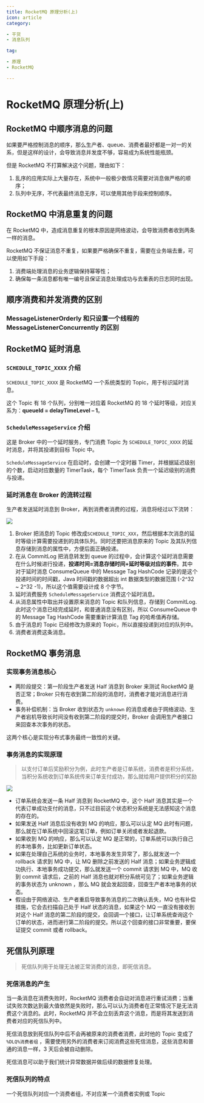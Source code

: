 ```yaml
---
title: RocketMQ 原理分析(上)
icon: article
category:

- 干货
- 消息队列

tag:

- 原理
- RocketMQ

---
```


# RocketMQ 原理分析(上)

## RocketMQ 中顺序消息的问题

如果要严格控制消息的顺序，那么生产者、queue、消费者最好都是一对一的关系，但是这样的设计，会导致消息并发度不够，容易成为系统性能瓶颈。

但是 RocketMQ 不打算解决这个问题，理由如下：
1. 乱序的应用实际上大量存在，系统中一般极少数情况需要对消息做严格的顺序；
2. 队列中无序，不代表最终消息无序，可以使用其他手段来控制顺序。

## RocketMQ 中消息重复的问题

在 RocketMQ 中，造成消息重复的根本原因是网络波动，会导致消费者收到两条一样的消息。

RocketMQ 不保证消息不重复，如果要严格确保不重复，需要在业务端去重，可以使用如下手段：
1. 消费端处理消息的业务逻辑保持幂等性；
2. 确保每一条消息都有唯一编号且保证消息处理成功与去重表的日志同时出现。

## 顺序消费和并发消费的区别
### MessageListenerOrderly 和只设置一个线程的 MessageListenerConcurrently 的区别

## RocketMQ 延时消息

### `SCHEDULE_TOPIC_XXXX` 介绍

`SCHEDULE_TOPIC_XXXX` 是 RocketMQ 一个系统类型的 Topic，用于标识延时消息。

这个 Topic 有 18 个队列，分别唯一对应着 RocketMQ 的 18 个延时等级，对应关系为：**queueId = delayTimeLevel – 1**。

### `ScheduleMessageService` 介绍

这是 Broker 中的一个延时服务，专门消费 Topic 为 `SCHEDULE_TOPIC_XXXX` 的延时消息，并将其投递到目标 Topic 中。

`ScheduleMessageService` 在启动时，会创建一个定时器 Timer，并根据延迟级别的个数，启动对应数量的 TimerTask，每个 TimerTask 负责一个延迟级别的消费与投递。

### 延时消息在 Broker 的流转过程

生产者发送延时消息到 Broker，再到消费者消费的过程，消息将经过以下流转：

![](https://wingbun-notes-image.oss-cn-guangzhou.aliyuncs.com/images/20220830160040.png)

1. Broker 把消息的 Topic 修改成`SCHEDULE_TOPIC_XXX`，然后根据本次消息的延时等级计算需要投递到的具体队列。同时还要把消息原来的 Topic 及其队列信息存储到消息的属性中，方便后面正确投递。
2. 在从 CommitLog 把消息转发到 queue 的过程中，会计算这个延时消息需要在什么时候进行投递，**投递时间=消息存储时间+延时等级对应的事件**。其中对于延时消息 ConsumeQueue 中的 Message Tag HashCode 记录的是这个投递时间的时间戳，Java 时间戳的数据超出 int 数据类型的数据范围 (-2^32 ~ 2^32 -1)，所以这个值需要设计成 8 个字节。
3. 延时消费服务 `ScheduleMessageService` 消费这个延时消息。
4. 从消息属性中取出并设置原来消息的 Topic 和队列信息，存储到 CommitLog. 此时这个消息已经完成延时，和普通消息没有区别，所以 ConsumeQueue 中的 Message Tag HashCode 需要重新计算消息 Tag 的哈希值再存储。
5. 由于消息的 Topic 已经修改为原来的 Topic，所以直接投递到对应的队列中。
6. 消费者消费这条消息。

## RocketMQ 事务消息

### 实现事务消息核心

- 两阶段提交：第一阶段生产者发送 Half 消息到 Broker 来测试 RocketMQ 是否正常；Broker 只有在收到第二阶段的消息时，消费者才能对消息进行消费。
- 事务补偿机制：当 Broker 收到状态为 `unknown` 的消息或者由于网络波动、生产者宕机导致长时间没有收到第二阶段的提交时，Broker 会调用生产者接口来回查本次事务的状态。

这两个核心是实现分布式事务最终一致性的关键。

### 事务消息的实现原理

>以支付订单后奖励积分为例，此时生产者是订单系统，消费者是积分系统，当积分系统收到订单系统传来订单支付成功，那么就给用户提供积分的奖励

![](https://wingbun-notes-image.oss-cn-guangzhou.aliyuncs.com/images/20220830164439.png)

- 订单系统会发送一条 Half 消息到 RocketMQ 中，这个 Half 消息其实是一个代表订单成功支付的消息，只不过目前这个状态积分系统是无法感知这个消息的存在的。
- 如果发送 Half 消息后没有收到 MQ 的响应，那么可以认定 MQ 此时有问题，那么就在订单系统中回滚这笔订单，例如订单关闭或者发起退款。
- 如果收到 MQ 的响应，那么可以认定 MQ 是正常的，订单系统可以执行自己的本地事务，比如更新订单状态。
- 如果在处理自己系统的业务时，本地事务发生异常了，那么就发送一个 rollback 请求到 MQ 中，让 MQ 删除之前发送的 Half 消息；如果业务逻辑成功执行、本地事务成功提交，那么就发送一个 commit 请求到 MQ 中，MQ 收到 commit 请求后，之前的 Half 消息也就对积分系统可见了；如果业务逻辑的事务状态为 unknown ，那么 MQ 就会发起回查，回查生产者本地事务的状态。
- 假设由于网络波动、生产者重启导致事务消息的二次确认丢失，MQ 也有补偿措施，它会去扫描自己处于 Half 状态的消息，如果这个 MQ 一直没有接收到对这个 Half 消息的第二阶段的提交，会回调一个接口，让订单系统查询这个订单的状态，进而进行第二阶段的提交。所以这个回查的接口非常重要，要保证提交 commit 或者 rollback。

## 死信队列原理

> 死信队列用于处理无法被正常消费的消息，即死信消息。

### 死信消息的产生

当一条消息在消费失败时，RocketMQ 消费者会自动对消息进行重试消费；当重试失败次数达到最大值依然是失败时，那么可以认为消费者在正常情况下是无法消费这个消息的。此时，RocketMQ 并不会立刻丢弃这个消息，而是将其发送到消费者对应的死信队列中。

死信消息放到死信队列中后不会再被原来的消费者消费，此时他的 Topic 变成了 `%DLQ%消费者组` ，需要使用另外的消费者来订阅消费这些死信消息，这些消息和普通的消息一样，3 天后会被自动删除。

死信消息可以助于我们统计异常数据并做后续的数据修复处理。

### 死信队列的特点

一个死信队列对应一个消费者组，不对应某一个消费者实例或 Topic
